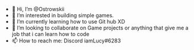 - 👋 Hi, I’m @Ostrowskii
- 👀 I’m interested in building simple games.
- 🌱 I’m currently learning how to use Git hub XD
- 💞️ I’m looking to collaborate on Game projects or anything that give me a job that i can learn how to code
- 📫 How to reach me: Discord iamLucy#6283

<!---
Ostrowskii/Ostrowskii is a ✨ special ✨ repository because its `README.md` (this file) appears on your GitHub profile.
You can click the Preview link to take a look at your changes.
--->
